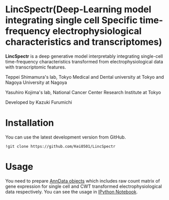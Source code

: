 # LincSpectr(Deep-Learning model integrating single cell Specific time-frequency electrophysiological characteristics and transcriptomes)

**LincSpectr** is a deep generative model interpretably integrating single-cell time-frequency characteristics transformed from electrophysiological data with transcriptomic features.


Teppei Shimamura's lab, Tokyo Medical and Dental university at Tokyo and Nagoya University at Nagoya

Yasuhiro Kojima's lab, National Cancer Center Research Institute at Tokyo

Developed by Kazuki Furumichi

# Installation
You can use the latest development version from GitHub.

```
!git clone https://github.com/Kei0501/LincSpectr
```

# Usage
You need to prepare [AnnData objects](https://anndata.readthedocs.io/en/latest/) which includes raw count matrix of gene expression for single cell and CWT transformed electrophysiological data respectively. You can see the usage in [IPython Notebook](https://github.com/Kei0501/LincSpectr/blob/main/tutorial/LincSpectr_tutorial.ipynb).

